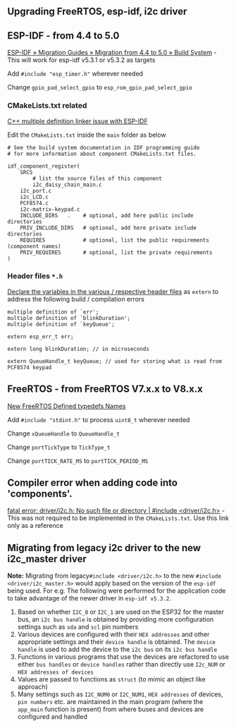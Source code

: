 ## Upgrading FreeRTOS, esp-idf, i2c driver

## ESP-IDF - from 4.4 to 5.0
[ESP-IDF » Migration Guides » Migration from 4.4 to 5.0 » Build System](https://docs.espressif.com/projects/esp-idf/en/latest/esp32/migration-guides/release-5.x/5.0/build-system.html)  - This will work for esp-idf v5.3.1 or v5.3.2 as targets

Add `#include "esp_timer.h"` wherever needed

Change `gpio_pad_select_gpio` to `esp_rom_gpio_pad_select_gpio`

### CMakeLists.txt related
[C++ multiple definition linker issue with ESP-IDF](https://stackoverflow.com/questions/77633054/c-multiple-definition-linker-issue-with-esp-idf)

Edit the `CMakeLists.txt` inside the `main` folder as below

```
# See the build system documentation in IDF programming guide
# for more information about component CMakeLists.txt files.

idf_component_register(
    SRCS 
    	# list the source files of this component
       	i2c_daisy_chain_main.c 
	i2c_port.c 
	i2c_LCD.c 
	PCF8574.c
	i2c-matrix-keypad.c
    INCLUDE_DIRS   .    # optional, add here public include directories
    PRIV_INCLUDE_DIRS   # optional, add here private include directories
    REQUIRES            # optional, list the public requirements (component names)
    PRIV_REQUIRES       # optional, list the private requirements
)
```

### Header files `*.h`

[Declare the variables in the various / respective header files](https://stackoverflow.com/questions/57759461/multiple-definition-of-variables-esp32) as `extern` to address the following build / compilation errors
```
multiple definition of `err';
multiple definition of `blinkDuration';
multiple definition of `keyQueue'; 
```

`extern esp_err_t err;`

`extern long blinkDuration; // in microseconds`

`extern QueueHandle_t keyQueue; // used for storing what is read from PCF8574 keypad`


## FreeRTOS - from FreeRTOS V7.x.x to V8.x.x
[New FreeRTOS Defined typedefs Names](https://freertos.org/Documentation/04-Roadmap-and-release-note/02-Release-notes/01-FreeRTOS-V8#new-freertos-defined-typedefs-names)

Add `#include "stdint.h"` to process `uint8_t` wherever needed

Change `xQueueHandle` to `QueueHandle_t`

Change `portTickType` to `TickType_t`

Change `portTICK_RATE_MS` to `portTICK_PERIOD_MS`


## Compiler error when adding code into 'components'.
[fatal error: driver/i2c.h: No such file or directory | #include <driver/i2c.h>](https://esp32.com/viewtopic.php?t=29660) - This was not required to be implemented in the `CMakeLists.txt`. Use this link only as a reference


## Migrating from legacy i2c driver to the new i2c_master driver

**Note:** Migrating from legacy`#include <driver/i2c.h>` to the new `#include <driver/i2c_master.h>` would apply based on the version of the `esp-idf` being used. For e.g. The following were performed for the application code to take advantage of the newer driver in `esp-idf v5.3.2`.

1. Based on whether `I2C_0` or `I2C_1` are used on the ESP32 for the master bus, an `i2c bus handle` is obtained by providing more configuration settings such as `sda` and `scl` pin numbers
2. Various devices are configured with their `HEX addresses` and other appropriate settings and their `device handle` is obtained. The `device handle` is used to add the device to the `i2c bus` on its `i2c bus handle`
3. Functions in various programs that use the devices are refactored to use either `bus handles` or `device handles` rather than directly use `I2c_NUM` or `HEX addresses of devices`
4. Values are passed to functions as `struct` (to mimic an object like approach)
5. Many settings such as `I2C_NUM0` or `I2C_NUM1`, `HEX addresses` of devices, `pin numbers` etc. are maintained in the main program (where the `app_main` function is present) from where buses and devices are configured and handled
